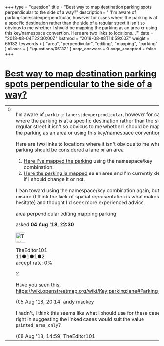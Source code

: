 +++
type = "question"
title = "Best way to map destination parking spots perpendicular to the side of a way?"
description = '''I&#x27;m aware of parking:lane:side=perpendicular, however for cases where the parking is at a specific destination rather than the side of a regular street it isn&#x27;t so obvious to me whether I should be mapping the parking as an area or using this key/namespace convention. Here are two links to locations...'''
date = "2018-08-04T22:30:00Z"
lastmod = "2018-08-08T14:59:00Z"
weight = 65132
keywords = [ "area", "perpendicular", "editing", "mapping", "parking" ]
aliases = [ "/questions/65132" ]
osqa_answers = 0
osqa_accepted = false
+++

<div class="headNormal">

# [Best way to map destination parking spots perpendicular to the side of a way?](/questions/65132/best-way-to-map-destination-parking-spots-perpendicular-to-the-side-of-a-way)

</div>

<div id="main-body">

<div id="askform">

<table id="question-table" style="width:100%;">
<colgroup>
<col style="width: 50%" />
<col style="width: 50%" />
</colgroup>
<tbody>
<tr>
<td style="width: 30px; vertical-align: top"><div class="vote-buttons">
<span id="post-65132-upvote" class="ajax-command post-vote up" rel="nofollow" title="I like this post (click again to cancel)"> </span>
<div id="post-65132-score" class="post-score" title="current number of votes">
0
</div>
<span id="post-65132-downvote" class="ajax-command post-vote down" rel="nofollow" title="I dont like this post (click again to cancel)"> </span> <span id="favorite-mark" class="ajax-command favorite-mark" rel="nofollow" title="mark/unmark this question as favorite (click again to cancel)"> </span>
<div id="favorite-count" class="favorite-count">
&#10;</div>
</div></td>
<td><div id="item-right">
<div class="question-body">
<p>I'm aware of <code>parking:lane:side=perpendicular</code>, however for cases where the parking is at a specific destination rather than the side of a regular street it isn't so obvious to me whether I should be mapping the parking as an area or using this key/namespace convention.</p>
<p>Here are two links to locations where it isn't obvious to me whether the parking should be considered a lane or an area:</p>
<ol>
<li><a href="https://www.openstreetmap.org/#map=19/57.16466/-2.09868">Here I've mapped the parking</a> using the namespace/key combination.</li>
<li><a href="https://www.openstreetmap.org/#map=19/57.16516/-2.10548">Here the parking is mapped</a> as an area and I'm currently debating if I should change it or not.</li>
</ol>
<p>I lean toward using the namespace/key combination again, but I'm unsure (I think the lack of spatial representation is what makes me hesitate) and thought I'd seek more experienced advice.</p>
</div>
<div id="question-tags" class="tags-container tags">
<span class="post-tag tag-link-area" rel="tag" title="see questions tagged &#39;area&#39;">area</span> <span class="post-tag tag-link-perpendicular" rel="tag" title="see questions tagged &#39;perpendicular&#39;">perpendicular</span> <span class="post-tag tag-link-editing" rel="tag" title="see questions tagged &#39;editing&#39;">editing</span> <span class="post-tag tag-link-mapping" rel="tag" title="see questions tagged &#39;mapping&#39;">mapping</span> <span class="post-tag tag-link-parking" rel="tag" title="see questions tagged &#39;parking&#39;">parking</span>
</div>
<div id="question-controls" class="post-controls">
&#10;</div>
<div class="post-update-info-container">
<div class="post-update-info post-update-info-user">
<p>asked <strong>04 Aug '18, 22:30</strong></p>
<img src="https://secure.gravatar.com/avatar/4de28838555e23d7c7261f0578c7e86e?s=32&amp;d=identicon&amp;r=g" class="gravatar" width="32" height="32" alt="TheEditor101&#39;s gravatar image" />
<p><span>TheEditor101</span><br />
<span class="score" title="11 reputation points">11</span><span title="1 badges"><span class="badge1">●</span><span class="badgecount">1</span></span><span title="1 badges"><span class="silver">●</span><span class="badgecount">1</span></span><span title="2 badges"><span class="bronze">●</span><span class="badgecount">2</span></span><br />
<span class="accept_rate" title="Rate of the user&#39;s accepted answers">accept rate:</span> <span title="TheEditor101 has no accepted answers">0%</span></p>
</div>
</div>
<div id="comments-container-65132" class="comments-container">
<span id="65145"></span>
<div id="comment-65145" class="comment">
<div id="post-65145-score" class="comment-score">
2
</div>
<div class="comment-text">
<p>Have you seen this, <a href="https://wiki.openstreetmap.org/wiki/Key:parking:lane#Parking_position">https://wiki.openstreetmap.org/wiki/Key:parking:lane#Parking_position</a></p>
</div>
<div id="comment-65145-info" class="comment-info">
<span class="comment-age">(05 Aug '18, 20:14)</span> <span class="comment-user userinfo">andy mackey</span>
</div>
</div>
<span id="65215"></span>
<div id="comment-65215" class="comment">
<div id="post-65215-score" class="comment-score">
&#10;</div>
<div class="comment-text">
<p>I hadn't, I think this seems like what I should use for these cases. Am I right in suggesting the linked cases would suit the value <code>painted_area_only</code>?</p>
</div>
<div id="comment-65215-info" class="comment-info">
<span class="comment-age">(08 Aug '18, 14:59)</span> <span class="comment-user userinfo">TheEditor101</span>
</div>
</div>
</div>
<div id="comment-tools-65132" class="comment-tools">
&#10;</div>
<div class="clear">
&#10;</div>
<div id="comment-65132-form-container" class="comment-form-container">
&#10;</div>
<div class="clear">
&#10;</div>
</div></td>
</tr>
</tbody>
</table>

</div>

</div>

